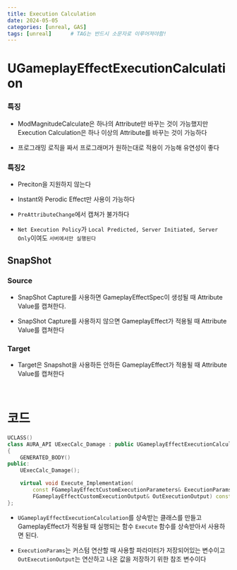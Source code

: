```yaml
---
title: Execution Calculation
date: 2024-05-05
categories: [unreal, GAS]
tags: [unreal]		# TAG는 반드시 소문자로 이루어져야함!
---
```


# UGameplayEffectExecutionCalculation

### 특징

* ModMagnitudeCalculate은 하나의 Attribute만 바꾸는 것이 가능했지만 Execution Calculation은 하나 이상의 Attribute를 바꾸는 것이 가능하다

* 프로그래밍 로직을 짜서 프로그래머가 원하는대로 적용이 가능해 유연성이 좋다

### 특징2

* Preciton을 지원하지 않는다

* Instant와 Perodic Effect만 사용이 가능하다

* `PreAttributeChange`에서 캡쳐가 불가하다 

* `Net Execution Policy`가 `Local Predicted, Server Initiated, Server Only`이여도 `서버에서만 실행된다`

## SnapShot

### Source

* SnapShot Capture를 사용하면 GameplayEffectSpec이 생성될 때 Attribute Value를 캡쳐한다.

* SnapShot Capture를 사용하지 않으면 GameplayEffect가 적용될 때 Attribute Value를 캡쳐한다

### Target

* Target은 Snapshot을 사용하든 안하든 GameplayEffect가 적용될 때 Attribute Value를 캡쳐한다

<br>

# 코드

```c++
UCLASS()
class AURA_API UExecCalc_Damage : public UGameplayEffectExecutionCalculation
{
	GENERATED_BODY()
public:
	UExecCalc_Damage();

	virtual void Execute_Implementation(
        const FGameplayEffectCustomExecutionParameters& ExecutionParams, 
        FGameplayEffectCustomExecutionOutput& OutExecutionOutput) const override;	
};
```

* `UGameplayEffectExecutionCalculation`를 상속받는 클래스를 만들고 <br>
  GameplayEffect가 적용될 때 실행되는 함수 `Execute` 함수를 상속받아서 사용하면 된다.

* `ExecutionParams`는 커스텀 연산할 때 사용할 파라미터가 저장되어있는 변수이고 <br> `OutExecutionOutput`는 연산하고 나온 값을 저장하기 위한 참조 변수이다

